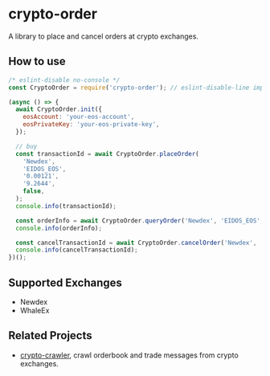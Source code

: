 # crypto-order

A library to place and cancel orders at crypto exchanges.

## How to use

```javascript
/* eslint-disable no-console */
const CryptoOrder = require('crypto-order'); // eslint-disable-line import/no-unresolved

(async () => {
  await CryptoOrder.init({
    eosAccount: 'your-eos-account',
    eosPrivateKey: 'your-eos-private-key',
  });

  // buy
  const transactionId = await CryptoOrder.placeOrder(
    'Newdex',
    'EIDOS_EOS',
    '0.00121',
    '9.2644',
    false,
  );
  console.info(transactionId);

  const orderInfo = await CryptoOrder.queryOrder('Newdex', 'EIDOS_EOS', transactionId);
  console.info(orderInfo);

  const cancelTransactionId = await CryptoOrder.cancelOrder('Newdex', 'EIDOS_EOS', transactionId);
  console.info(cancelTransactionId);
})();
```

## Supported Exchanges

- Newdex
- WhaleEx

## Related Projects

- [crypto-crawler](https://www.npmjs.com/package/crypto-crawler), crawl orderbook and trade messages from crypto exchanges.
